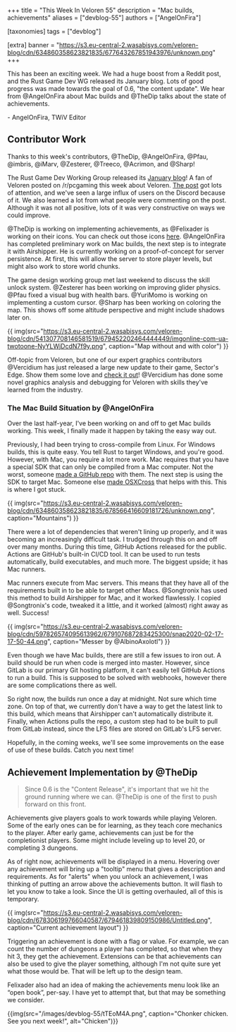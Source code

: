 +++
title = "This Week In Veloren 55"
description = "Mac builds, achievements"
aliases = ["devblog-55"]
authors = ["AngelOnFira"]

[taxonomies]
tags = ["devblog"]

[extra]
banner = "https://s3.eu-central-2.wasabisys.com/veloren-blog/cdn/634860358623821835/677643267851943976/unknown.png"
+++

This has been an exciting week. We had a huge boost from a Reddit post, and the Rust Game Dev WG released its January blog. Lots of good progress was made towards the goal of 0.6, "the content update". We hear from @AngelOnFira about Mac builds and @TheDip talks about the state of achievements.

\- AngelOnFira, TWiV Editor

## Contributor Work

Thanks to this week's contributors, @TheDip, @AngelOnFira, @Pfau, @imbris, @iMarv, @Zesterer, @Treeco, @Acrimon, and @Sharp!

The Rust Game Dev Working Group released its [January blog](https://rust-gamedev.github.io/posts/newsletter-006/)! A fan of Veloren posted on /r/pcgaming this week about Veloren. [The post](https://www.reddit.com/r/pcgaming/comments/f4lpzr/veloren_is_a_open_world_multiplayer_voxel_rpg/) got lots of attention, and we've seen a large influx of users on the Discord because of it. We also learned a lot from what people were commenting on the post. Although it was not all positive, lots of it was very constructive on ways we could improve.

@TheDip is working on implementing achievements, as @Felixader is working on their icons. You can check out those icons [here](https://imgur.com/gallery/wtCfRIZ). @AngelOnFira has completed preliminary work on Mac builds, the next step is to integrate it with Airshipper. He is currently working on a proof-of-concept for server persistence. At first, this will allow the server to store player levels, but might also work to store world chunks.

The game design working group met last weekend to discuss the skill unlock system. @Zesterer has been working on improving glider physics. @Pfau fixed a visual bug with health bars. @YuriMomo is working on implementing a custom cursor. @Sharp has been working on coloring the map. This shows off some altitude perspective and might include shadows later on.

{{ img(src="https://s3.eu-central-2.wasabisys.com/veloren-blog/cdn/541307708146581519/679452202464444449/imgonline-com-ua-twotoone-NyYLWjDcdN7f9y.png", caption="Map without and with color") }}

Off-topic from Veloren, but one of our expert graphics contributors @Vercidium has just released a large new update to their game, Sector's Edge. Show them some love and [check it out](https://sectorsedge.com/)! @Vercidium has done some novel graphics analysis and debugging for Veloren with skills they've learned from the industry.

### The Mac Build Situation by @AngelOnFira

Over the last half-year, I've been working on and off to get Mac builds working. This week, I finally made it happen by taking the easy way out.

Previously, I had been trying to cross-compile from Linux. For Windows builds, this is quite easy. You tell Rust to target Windows, and you're good. However, with Mac, you require a lot more work. Mac requires that you have a special SDK that can only be compiled from a Mac computer. Not the worst, someone [made a GitHub repo](https://github.com/phracker/MacOSX-SDKs) with them. The next step is using the SDK to target Mac. Someone else [made OSXCross](https://github.com/tpoechtrager/osxcross) that helps with this. This is where I got stuck.

{{ img(src="https://s3.eu-central-2.wasabisys.com/veloren-blog/cdn/634860358623821835/678566416609181726/unknown.png", caption="Mountains") }}

There were a lot of dependencies that weren't lining up properly, and it was becoming an increasingly difficult task. I trudged through this on and off over many months. During this time, GitHub Actions released for the public. Actions are GitHub's built-in CI/CD tool. It can be used to run tests automatically, build executables, and much more. The biggest upside; it has Mac runners.

Mac runners execute from Mac servers. This means that they have all of the requirements built in to be able to target other Macs. @Songtronix has used this method to build Airshipper for Mac, and it worked flawlessly. I copied @Songtronix's code, tweaked it a little, and it worked (almost) right away as well. Success!

{{ img(src="https://s3.eu-central-2.wasabisys.com/veloren-blog/cdn/597826574095613962/679107687283425300/snap2020-02-17-17-50-44.png", caption="Messer by @AlbinoAxolotl") }}

Even though we have Mac builds, there are still a few issues to iron out. A build should be run when code is merged into master. However, since GitLab is our primary Git hosting platform, it can't easily tell GitHub Actions to run a build. This is supposed to be solved with webhooks, however there are some complications there as well.

So right now, the builds run once a day at midnight. Not sure which time zone. On top of that, we currently don't have a way to get the latest link to this build, which means that Airshipper can't automatically distribute it. Finally, when Actions pulls the repo, a custom step had to be built to pull from GitLab instead, since the LFS files are stored on GitLab's LFS server.

Hopefully, in the coming weeks, we'll see some improvements on the ease of use of these builds. Catch you next time!

## Achievement Implementation by @TheDip

> Since 0.6 is the "Content Release", it's important that we hit the ground running where we can. @TheDip is one of the first to push forward on this front.

Achievements give players goals to work towards while playing Veloren. Some of the early ones can be for learning, as they teach core mechanics to the player. After early game, achievements can just be for the completionist players. Some might include leveling up to level 20, or completing 3 dungeons.

As of right now, achievements will be displayed in a menu. Hovering over any achievement will bring up a "tooltip" menu that gives a description and requirements. As for "alerts" when you unlock an achievement, I was thinking of putting an arrow above the achievements button. It will flash to let you know to take a look. Since the UI is getting overhauled, all of this is temporary.

{{ img(src="https://s3.eu-central-2.wasabisys.com/veloren-blog/cdn/678306199766040587/679461839809150986/Untitled.png", caption="Current achievement layout") }}

Triggering an achievement is done with a flag or value. For example, we can count the number of dungeons a player has completed, so that when they hit 3, they get the achievement. Extensions can be that achievements can also be used to give the player something, although I'm not quite sure yet what those would be. That will be left up to the design team.

Felixader also had an idea of making the achievements menu look like an “open book”, per-say. I have yet to attempt that, but that may be something we consider.

{{img(src="/images/devblog-55/tTEoM4A.png", caption="Chonker chicken. See you next week!", alt="Chicken")}}
